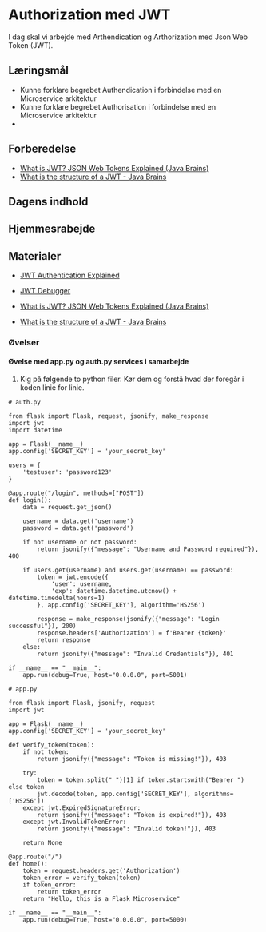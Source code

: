 # Authorization med JWT
I dag skal vi arbejde med Arthendication og Arthorization med Json Web Token (JWT).

## Læringsmål
* Kunne forklare begrebet Authendication i forbindelse med en Microservice arkitektur
* Kunne forklare begrebet Authorisation i forbindelse med en Microservice arkitektur
* 

## Forberedelse
* [What is JWT? JSON Web Tokens Explained (Java Brains)](https://www.youtube.com/watch?v=soGRyl9ztjI)
* [What is the structure of a JWT - Java Brains](https://www.youtube.com/watch?v=_XbXkVdoG_0)

## Dagens indhold


## Hjemmesrabejde


## Materialer
* [JWT Authentication Explained](https://www.youtube.com/watch?v=iHNkGQyJxJs)
* [JWT Debugger](https://jwt.io/#debugger-io)

* [What is JWT? JSON Web Tokens Explained (Java Brains)](https://www.youtube.com/watch?v=soGRyl9ztjI)
* [What is the structure of a JWT - Java Brains](https://www.youtube.com/watch?v=_XbXkVdoG_0)

### Øvelser

#### Øvelse med app.py og auth.py services i samarbejde

1. Kig på følgende to python filer. Kør dem og forstå hvad der foregår i koden linie for linie. 

```
# auth.py

from flask import Flask, request, jsonify, make_response
import jwt
import datetime

app = Flask(__name__)
app.config['SECRET_KEY'] = 'your_secret_key'

users = {
    'testuser': 'password123'
}

@app.route("/login", methods=["POST"])
def login():
    data = request.get_json()
    
    username = data.get('username')
    password = data.get('password')
    
    if not username or not password:
        return jsonify({"message": "Username and Password required"}), 400

    if users.get(username) and users.get(username) == password:
        token = jwt.encode({
            'user': username,
            'exp': datetime.datetime.utcnow() + datetime.timedelta(hours=1)
        }, app.config['SECRET_KEY'], algorithm='HS256')
        
        response = make_response(jsonify({"message": "Login successful"}), 200)
        response.headers['Authorization'] = f'Bearer {token}'
        return response
    else:
        return jsonify({"message": "Invalid Credentials"}), 401

if __name__ == "__main__":
    app.run(debug=True, host="0.0.0.0", port=5001)

```


```
# app.py

from flask import Flask, jsonify, request
import jwt

app = Flask(__name__)
app.config['SECRET_KEY'] = 'your_secret_key'

def verify_token(token):
    if not token:
        return jsonify({"message": "Token is missing!"}), 403

    try:
        token = token.split(" ")[1] if token.startswith("Bearer ") else token
        jwt.decode(token, app.config['SECRET_KEY'], algorithms=['HS256'])
    except jwt.ExpiredSignatureError:
        return jsonify({"message": "Token is expired!"}), 403
    except jwt.InvalidTokenError:
        return jsonify({"message": "Invalid token!"}), 403

    return None

@app.route("/")
def home():
    token = request.headers.get('Authorization')
    token_error = verify_token(token)
    if token_error:
        return token_error
    return "Hello, this is a Flask Microservice"

if __name__ == "__main__":
    app.run(debug=True, host="0.0.0.0", port=5000)
```
